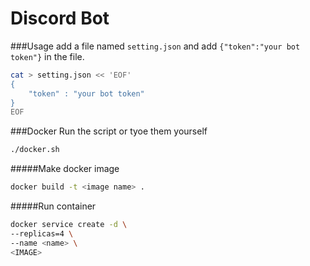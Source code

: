  Discord Bot
==============

###Usage
add a file named `setting.json` and add `{"token":"your bot token"}` in the file.
```bash
cat > setting.json << 'EOF'
{
	"token" : "your bot token"
}
EOF
```
###Docker
Run the script or tyoe them yourself
```bash
./docker.sh
```
#####Make docker image
```bash
docker build -t <image name> .
```
#####Run container
```bash
docker service create -d \
--replicas=4 \
--name <name> \
<IMAGE>
```
